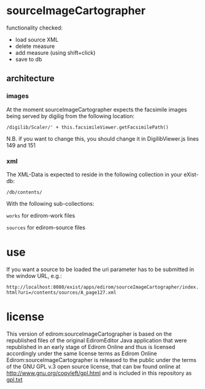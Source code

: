 # sourceImageCartographer

functionality checked:

* load source XML
* delete measure
* add measure (using shift+click)
* save to db


## architecture

### images

At the moment sourceImageCartographer expects the facsimile images being served by digilig from the following location:

``/digilib/Scaler/' + this.facsimileViewer.getFacsimilePath()``

N.B. if you want to change this, you should change it in DigilibViewer.js lines 149 and 151

### xml

The XML-Data is expected to reside in the following collection in your eXist-db:

``/db/contents/``

With the following sub-collections:

``works`` for edirom-work files

``sources`` for edirom-source files

# use

If you want a source to be loaded the uri parameter has to be submitted in the window URL, e.g.:

``http://localhost:8080/exist/apps/edirom/sourceImageCartographer/index.html?uri=/contents/sources/A_page127.xml``

# license

This version of edirom:sourceImageCartographer is based on the republished files of the original EdiromEditor Java application that were republished in an early stage of Edirom Online and thus is licensed accordingly under the same license terms as Edirom Online Edirom:sourceImageCartographer is released to the public under the terms of the GNU GPL v.3 open source license, that can bw found online at http://www.gnu.org/copyleft/gpl.html and is included in this repository as [gpl.txt](gpl.txt)
